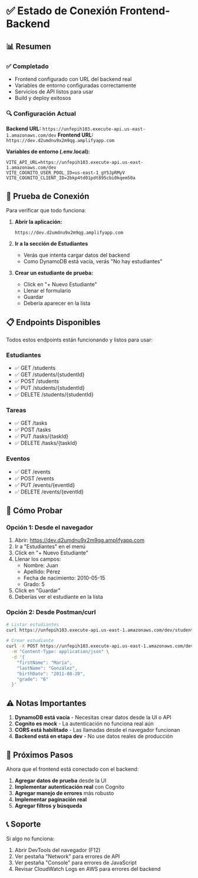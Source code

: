 # ✅ Estado de Conexión Frontend-Backend

## 📊 Resumen

### ✅ Completado
- Frontend configurado con URL del backend real
- Variables de entorno configuradas correctamente
- Servicios de API listos para usar
- Build y deploy exitosos

### 🔍 Configuración Actual

**Backend URL:** `https://unfepih103.execute-api.us-east-1.amazonaws.com/dev`
**Frontend URL:** `https://dev.d2umdnu9x2m9qg.amplifyapp.com`

**Variables de entorno (.env.local):**
```env
VITE_API_URL=https://unfepih103.execute-api.us-east-1.amazonaws.com/dev
VITE_COGNITO_USER_POOL_ID=us-east-1_gY5JpRMyV
VITE_COGNITO_CLIENT_ID=2bkp4td01pdt895cbi0kqem50a
```

## 🎯 Prueba de Conexión

Para verificar que todo funciona:

1. **Abrir la aplicación:**
   ```
   https://dev.d2umdnu9x2m9qg.amplifyapp.com
   ```

2. **Ir a la sección de Estudiantes**
   - Verás que intenta cargar datos del backend
   - Como DynamoDB está vacía, verás "No hay estudiantes"

3. **Crear un estudiante de prueba:**
   - Click en "+ Nuevo Estudiante"
   - Llenar el formulario
   - Guardar
   - Debería aparecer en la lista

## 📋 Endpoints Disponibles

Todos estos endpoints están funcionando y listos para usar:

### Estudiantes
- ✅ GET /students
- ✅ GET /students/{studentId}
- ✅ POST /students
- ✅ PUT /students/{studentId}
- ✅ DELETE /students/{studentId}

### Tareas
- ✅ GET /tasks
- ✅ POST /tasks
- ✅ PUT /tasks/{taskId}
- ✅ DELETE /tasks/{taskId}

### Eventos
- ✅ GET /events
- ✅ POST /events
- ✅ PUT /events/{eventId}
- ✅ DELETE /events/{eventId}

## 🧪 Cómo Probar

### Opción 1: Desde el navegador
1. Abrir: https://dev.d2umdnu9x2m9qg.amplifyapp.com
2. Ir a "Estudiantes" en el menú
3. Click en "+ Nuevo Estudiante"
4. Llenar los campos:
   - Nombre: Juan
   - Apellido: Pérez
   - Fecha de nacimiento: 2010-05-15
   - Grado: 5
5. Click en "Guardar"
6. Deberías ver el estudiante en la lista

### Opción 2: Desde Postman/curl
```bash
# Listar estudiantes
curl https://unfepih103.execute-api.us-east-1.amazonaws.com/dev/students

# Crear estudiante
curl -X POST https://unfepih103.execute-api.us-east-1.amazonaws.com/dev/students \
  -H "Content-Type: application/json" \
  -d '{
    "firstName": "María",
    "lastName": "González",
    "birthDate": "2011-08-20",
    "grade": "6"
  }'
```

## ⚠️ Notas Importantes

1. **DynamoDB está vacía** - Necesitas crear datos desde la UI o API
2. **Cognito es mock** - La autenticación no funciona real aún
3. **CORS está habilitado** - Las llamadas desde el navegador funcionan
4. **Backend está en etapa dev** - No use datos reales de producción

## 🚀 Próximos Pasos

Ahora que el frontend está conectado con el backend:

1. **Agregar datos de prueba** desde la UI
2. **Implementar autenticación real** con Cognito
3. **Agregar manejo de errores** más robusto
4. **Implementar paginación real**
5. **Agregar filtros y búsqueda**

## 📞 Soporte

Si algo no funciona:
1. Abrir DevTools del navegador (F12)
2. Ver pestaña "Network" para errores de API
3. Ver pestaña "Console" para errores de JavaScript
4. Revisar CloudWatch Logs en AWS para errores del backend


